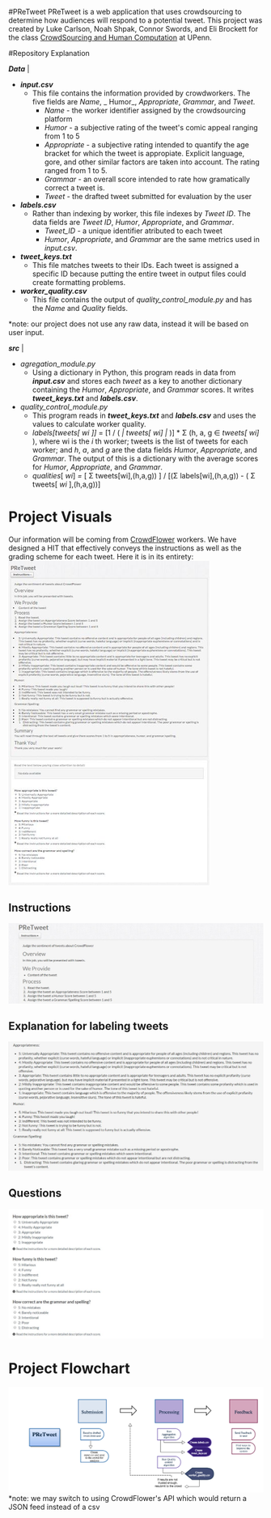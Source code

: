 #PReTweet
PReTweet is a web application that uses crowdsourcing to determine how audiences will respond to a potential tweet. This project was created by Luke Carlson, Noah Shpak, Connor Swords, and Eli Brockett for the class [CrowdSourcing and Human Computation](http://crowdsourcing-class.org/) at UPenn.


#Repository Explanation

___Data___ | 
- ***input.csv***
    - This file contains the information provided by crowdworkers.  The five fields are _Name_, _ Humor_, _Appropriate_, _Grammar_, and _Tweet_.  
        -   _Name_ - the worker identifier assigned by the crowdsourcing platform
        -   _Humor_ - a subjective rating of the tweet's comic appeal ranging from 1 to 5
        -   _Appropriate_ - a subjective rating intended to quantify the age bracket for which the tweet is appropiate.  Explicit language, gore, and other similar factors are taken into account.  The rating ranged from 1 to 5.
        -   _Grammar_ - an overall score intended to rate how gramatically correct a tweet is. 
        -   _Tweet_ - the drafted tweet submitted for evaluation by the user
- ***labels.csv***
    - Rather than indexing by worker, this file indexes by _Tweet_ _ID_.  The data fields are _Tweet_ _ID_, _Humor_, _Appropriate_, and _Grammar_.
        - _Tweet_ID_ - a unique identifier atributed to each tweet
        - _Humor_, _Appropriate_, and _Grammar_ are the same metrics used in _input.csv_.
- ***tweet_keys.txt***
    - This file matches tweets to their IDs.  Each tweet is assigned a specific ID because putting the entire tweet in output files could create formatting problems.
- ***worker_quality.csv***
    - This file contains the output of  *quality_control_module.py* and has the _Name_ and _Quality_ fields.

*note: our project does not use any raw data, instead it will be based on user input.   
        

___src___ | 
- *agregation_module.py*
    - Using a dictionary in Python, this program reads in data from ___input.csv___ and stores each _tweet_ as a key to another dictionary containing the  _Humor_, _Appropriate_, and _Grammar_ scores. It writes ___tweet_keys.txt___  and ___labels.csv___. 
- *quality_control_module.py*
    - This program reads in ___tweet_keys.txt___  and ___labels.csv___ and uses the values to calculate worker quality. 
    - _labels[tweets[ wi ]]_ = [1 / ( _| tweets[ wi] |_ )]  * Σ (h, a, g ∈ _tweets[ wi]_ ), where wi is the _i_ th worker; tweets is the list of tweets for each worker; and _h_, _a_, and _g_ are the data fields _Humor_, _Appropriate_, and _Grammar_.  The output of this is a dictionary with the average scores for  _Humor_, _Appropriate_, and _Grammar_.
    - _qualities_[ _wi_] _=_ [ Σ tweets[wi],(h,a,g)) ] / [(Σ labels[wi],(h,a,g)) - ( Σ tweets[ _wi_ ],(h,a,g))]


# Project Visuals
Our information will be coming from [CrowdFlower](http://www.crowdflower.com) workers. We have designed a HIT that effectively conveys the instructions as well as the grading scheme for each tweet. Here it is in its entirety:
![Full Hit](https://github.com/jLukeC/PReTweet/blob/master/images/Full%20HIT.JPG)

## Instructions
![Explanations](https://github.com/jLukeC/PReTweet/blob/master/images/Instructions.JPG)

## Explanation for labeling tweets
![Explanations](https://github.com/jLukeC/PReTweet/blob/master/images/Explanations%20for%20the%20Rankings.JPG)

## Questions
![Explanations](https://github.com/jLukeC/PReTweet/blob/master/images/Questions.JPG)

# Project Flowchart
![Flow Chart](https://github.com/jLukeC/PReTweet/blob/master/images/Project%20Flowchart.png)
*note: we may switch to using CrowdFlower's API which would return a JSON feed instead of a csv
